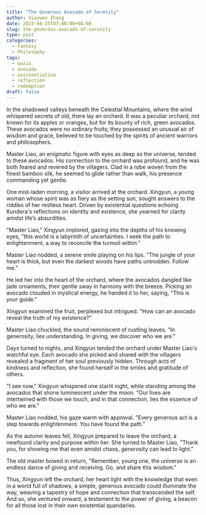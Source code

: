 ```yaml
---
title: "The Generous Avocado of Serenity"
author: Xiaowen Zhang
date: 2023-04-25T07:00:00+08:00
slug: the-generous-avocado-of-serenity
type: post
categories:
  - Fantasy
  - Philosophy
tags:
  - wuxia
  - avocado
  - existentialism
  - reflection
  - redemption
draft: false
---
```


In the shadowed valleys beneath the Celestial Mountains, where the wind whispered secrets of old, there lay an orchard. It was a peculiar orchard, not known for its apples or oranges, but for its bounty of rich, green avocados. These avocados were no ordinary fruits; they possessed an unusual air of wisdom and grace, believed to be touched by the spirits of ancient warriors and philosophers.

Master Liao, an enigmatic figure with eyes as deep as the universe, tended to these avocados. His connection to the orchard was profound, and he was both feared and revered by the villagers. Clad in a robe woven from the finest bamboo silk, he seemed to glide rather than walk, his presence commanding yet gentle.

One mist-laden morning, a visitor arrived at the orchard. Xingyun, a young woman whose spirit was as fiery as the setting sun, sought answers to the riddles of her restless heart. Driven by existential questions echoing Kundera's reflections on identity and existence, she yearned for clarity amidst life’s absurdities.

"Master Liao," Xingyun implored, gazing into the depths of his knowing eyes, "this world is a labyrinth of uncertainties. I seek the path to enlightenment, a way to reconcile the turmoil within."

Master Liao nodded, a serene smile playing on his lips. "The jungle of your heart is thick, but even the darkest woods have paths untrodden. Follow me."

He led her into the heart of the orchard, where the avocados dangled like jade ornaments, their gentle sway in harmony with the breeze. Picking an avocado clouded in mystical energy, he handed it to her, saying, "This is your guide."

Xingyun examined the fruit, perplexed but intrigued. "How can an avocado reveal the truth of my existence?"

Master Liao chuckled, the sound reminiscent of rustling leaves. "In generosity, lies understanding. In giving, we discover who we are."

Days turned to nights, and Xingyun tended the orchard under Master Liao's watchful eye. Each avocado she picked and shared with the villagers revealed a fragment of her soul previously hidden. Through acts of kindness and reflection, she found herself in the smiles and gratitude of others.

"I see now," Xingyun whispered one starlit night, while standing among the avocados that shone luminescent under the moon. "Our lives are intertwined with those we touch, and in that connection, lies the essence of who we are."

Master Liao nodded, his gaze warm with approval. "Every generous act is a step towards enlightenment. You have found the path."

As the autumn leaves fell, Xingyun prepared to leave the orchard, a newfound clarity and purpose within her. She turned to Master Liao, "Thank you, for showing me that even amidst chaos, generosity can lead to light."

The old master bowed in return, "Remember, young one, the universe is an endless dance of giving and receiving. Go, and share this wisdom."

Thus, Xingyun left the orchard, her heart light with the knowledge that even in a world full of shadows, a simple, generous avocado could illuminate the way, weaving a tapestry of hope and connection that transcended the self. And so, she ventured onward, a testament to the power of giving, a beacon for all those lost in their own existential quandaries.